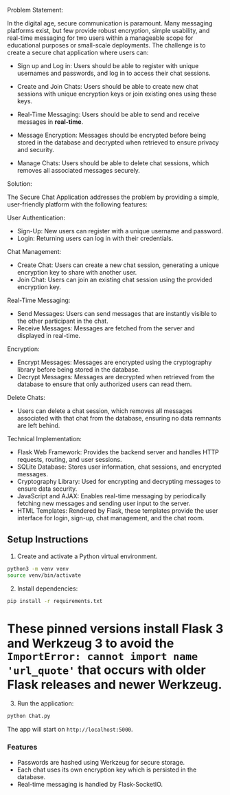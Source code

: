 Problem Statement:

In the digital age, secure communication is paramount. Many messaging platforms exist, but few provide robust encryption, simple usability, and real-time messaging for two users within a manageable scope for educational purposes or small-scale deployments. The challenge is to create a secure chat application where users can:

* Sign up and Log in: Users should be able to register with unique usernames and passwords, and log in to access their chat sessions.

* Create and Join Chats: Users should be able to create new chat sessions with unique encryption keys or join existing ones using these keys.

* Real-Time Messaging: Users should be able to send and receive messages in **real-time**.

* Message Encryption: Messages should be encrypted before being stored in the database and decrypted when retrieved to ensure privacy and security.

* Manage Chats: Users should be able to delete chat sessions, which removes all associated messages securely.

Solution:

The Secure Chat Application addresses the problem by providing a simple, user-friendly platform with the following features:

User Authentication:

* Sign-Up: New users can register with a unique username and password.
* Login: Returning users can log in with their credentials.

Chat Management:

* Create Chat: Users can create a new chat session, generating a unique encryption key to share with another user.
* Join Chat: Users can join an existing chat session using the provided encryption key.

Real-Time Messaging:

* Send Messages: Users can send messages that are instantly visible to the other participant in the chat.
* Receive Messages: Messages are fetched from the server and displayed in real-time.

Encryption:

* Encrypt Messages: Messages are encrypted using the cryptography library before being stored in the database.
* Decrypt Messages: Messages are decrypted when retrieved from the database to ensure that only authorized users can read them.

Delete Chats:

* Users can delete a chat session, which removes all messages associated with that chat from the database, ensuring no data remnants are left behind.

Technical Implementation:

* Flask Web Framework: Provides the backend server and handles HTTP requests, routing, and user sessions.
* SQLite Database: Stores user information, chat sessions, and encrypted messages.
* Cryptography Library: Used for encrypting and decrypting messages to ensure data security.
* JavaScript and AJAX: Enables real-time messaging by periodically fetching new messages and sending user input to the server.
* HTML Templates: Rendered by Flask, these templates provide the user interface for login, sign-up, chat management, and the chat room.

## Setup Instructions

1. Create and activate a Python virtual environment.

```bash
python3 -m venv venv
source venv/bin/activate
```

2. Install dependencies:

```bash
pip install -r requirements.txt
```
These pinned versions install Flask 3 and Werkzeug 3 to avoid the
`ImportError: cannot import name 'url_quote'` that occurs with older
Flask releases and newer Werkzeug.
=======

3. Run the application:

```bash
python Chat.py
```

The app will start on `http://localhost:5000`.

### Features
- Passwords are hashed using Werkzeug for secure storage.
- Each chat uses its own encryption key which is persisted in the database.
- Real-time messaging is handled by Flask-SocketIO.

